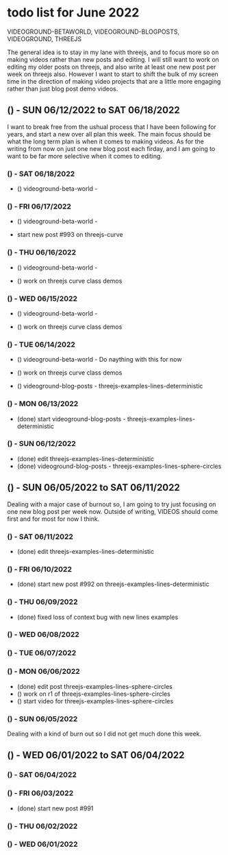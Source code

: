 # todo list for June 2022

VIDEOGROUND-BETAWORLD, VIDEOGROUND-BLOGPOSTS, VIDEOGROUND, THREEJS

The general idea is to stay in my lane with threejs, and to focus more so on making videos rather than new posts and editing. I will still want to work on editing my older posts on threejs, and also write at least one new post per week on threejs also. However I want to start to shift the bulk of my screen time in the direction of making video projects that are a little more engaging rather than just blog post demo videos.

<!-- ////////// //////////
    WEEK 3
/////////////// ///////-->

## () - SUN 06/12/2022 to  SAT 06/18/2022

I want to break free from the ushual process that I have been following for years, and start a new over all plan this week. The main focus should be what the long term plan is when it comes to making videos. As for the writing from now on just one new blog post each firday, and I am going to want to be far more selective when it comes to editing.

### () - SAT 06/18/2022
* () videoground-beta-world - 

### () - FRI 06/17/2022
* () videoground-beta-world - 

* start new post #993 on threejs-curve

### () - THU 06/16/2022
* () videoground-beta-world - 

* () work on threejs curve class demos

### () - WED 06/15/2022
* () videoground-beta-world - 

* () work on threejs curve class demos

### () - TUE 06/14/2022
* () videoground-beta-world - Do naything with this for now

* () work on threejs curve class demos
* () videoground-blog-posts - threejs-examples-lines-deterministic

### () - MON 06/13/2022
* (done) start videoground-blog-posts - threejs-examples-lines-deterministic

### () - SUN 06/12/2022
* (done) edit threejs-examples-lines-deterministic
* (done) videoground-blog-posts - threejs-examples-lines-sphere-circles

<!-- ////////// //////////
    WEEK 2
/////////////// ///////-->

## () - SUN 06/05/2022 to  SAT 06/11/2022

Dealing with a major case of burnout so, I am going to try just focusing on one new blog post per week now. Outside of writing, VIDEOS should come first and for most for now I think.

### () - SAT 06/11/2022
* (done) edit threejs-examples-lines-deterministic

### () - FRI 06/10/2022
* (done) start new post #992 on threejs-examples-lines-deterministic

### () - THU 06/09/2022
* (done) fixed loss of context bug with new lines examples

### () - WED 06/08/2022

### () - TUE 06/07/2022

### () - MON 06/06/2022
* (done) edit post threejs-examples-lines-sphere-circles
* () work on r1 of threejs-examples-lines-sphere-circles
* () start video for threejs-examples-lines-sphere-circles

### () - SUN 06/05/2022

<!-- ////////// //////////
    WEEK 1
/////////////// ///////-->

Dealing with a kind of burn out so I did not get much done this week.

## () - WED 06/01/2022 to  SAT 06/04/2022

### () - SAT 06/04/2022

### () - FRI 06/03/2022
* (done) start new post #991

### () - THU 06/02/2022

### () - WED 06/01/2022